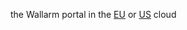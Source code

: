 the Wallarm portal in the [EU](https://my.wallarm.com/nodes) or [US](https://us1.my.wallarm.com/nodes) cloud